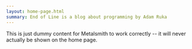 ```yaml
---
layout: home-page.html
summary: End of Line is a blog about programming by Adam Ruka
---
```


This is just dummy content for Metalsmith to work correctly --
it will never actually be shown on the home page.
